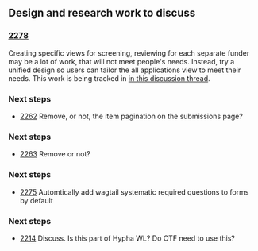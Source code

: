 

## Design and research work to discuss 

### [2278](https://github.com/OpenTechFund/hypha/discussions/2278)
Creating specific views for screening, reviewing for each separate funder may be a lot of work, that will not meet people's needs.
Instead, try a unified design so users can tailor the all applications view to meet their needs. This work is being tracked in [in this discussion thread](https://github.com/OpenTechFund/hypha/discussions/2278).
### Next steps

- [2262](https://github.com/OpenTechFund/hypha/issues/2262)
Remove, or not, the item pagination on the submissions page?
### Next steps

- [2263](https://github.com/OpenTechFund/hypha/issues/2263)
Remove or not?
### Next steps

- [2275](https://github.com/OpenTechFund/hypha/issues/2275)
Automtically add wagtail systematic required questions to forms by default 
### Next steps

- [2214](https://github.com/OpenTechFund/hypha/issues/2214) 
Discuss. Is this part of Hypha WL? Do OTF need to use this?

